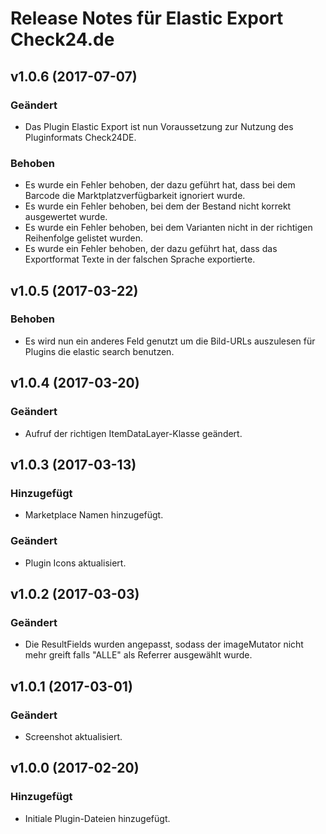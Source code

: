 # Release Notes für Elastic Export Check24.de

## v1.0.6 (2017-07-07)

### Geändert
- Das Plugin Elastic Export ist nun Voraussetzung zur Nutzung des Pluginformats Check24DE.

### Behoben
- Es wurde ein Fehler behoben, der dazu geführt hat, dass bei dem Barcode die Marktplatzverfügbarkeit ignoriert wurde.
- Es wurde ein Fehler behoben, bei dem der Bestand nicht korrekt ausgewertet wurde.
- Es wurde ein Fehler behoben, bei dem Varianten nicht in der richtigen Reihenfolge gelistet wurden.
- Es wurde ein Fehler behoben, der dazu geführt hat, dass das Exportformat Texte in der falschen Sprache exportierte.

## v1.0.5 (2017-03-22)

### Behoben
- Es wird nun ein anderes Feld genutzt um die Bild-URLs auszulesen für Plugins die elastic search benutzen.

## v1.0.4 (2017-03-20)

### Geändert
- Aufruf der richtigen ItemDataLayer-Klasse geändert.

## v1.0.3 (2017-03-13)

### Hinzugefügt
- Marketplace Namen hinzugefügt.

### Geändert
- Plugin Icons aktualisiert.

## v1.0.2 (2017-03-03)

### Geändert
- Die ResultFields wurden angepasst, sodass der imageMutator nicht mehr greift falls "ALLE" als Referrer ausgewählt wurde.

## v1.0.1 (2017-03-01)

### Geändert
- Screenshot aktualisiert.

## v1.0.0 (2017-02-20)

### Hinzugefügt
- Initiale Plugin-Dateien hinzugefügt.